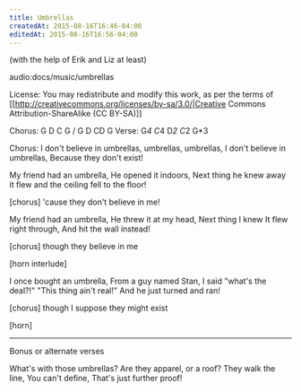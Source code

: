```yaml
---
title: Umbrellas
createdAt: 2015-08-16T16:46-04:00
editedAt: 2015-08-16T16:56-04:00
---
```


(with the help of Erik and Liz at least)

audio:docs/music/umbrellas

License: You may redistribute and modify this work, as per the  terms of [[http://creativecommons.org/licenses/by-sa/3.0/|Creative Commons Attribution-ShareAlike (CC BY-SA)]]

Chorus: G D C G / G D CD G
Verse: G*4 C*4 D*2 C*2 G*3

Chorus:
I don't believe in umbrellas,
umbrellas,
umbrellas,
I don't believe in umbrellas,
Because they don't exist!

My friend had an umbrella,
He opened it indoors,
Next thing he knew
away it flew
and the ceiling fell to the floor!

[chorus] 'cause they don't believe in me!

My friend had an umbrella,
He threw it at my head,
Next thing I knew
It flew right through,
And hit the wall instead!

[chorus] though they believe in me

[horn interlude]

I once bought an umbrella,
From a guy named Stan,
I said "what's the deal?!"
"This thing ain't real!"
And he just turned and ran!

[chorus] though I suppose they might exist

[horn]

----

Bonus or alternate verses

What's with those umbrellas?
Are they apparel, or a roof?
They walk the line,
You can't define,
That's just further proof!

